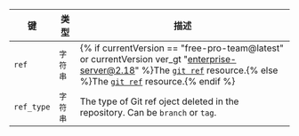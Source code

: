 | 键          | 类型    | 描述                                                                                                                                                                                                   |
| ---------- | ----- | ---------------------------------------------------------------------------------------------------------------------------------------------------------------------------------------------------- |
| `ref`      | `字符串` | {% if currentVersion == "free-pro-team@latest" or currentVersion ver_gt "enterprise-server@2.18" %}The [`git ref`](/v3/git/refs/#get-a-reference) resource.{% else %}The [`git ref`](/v3/git/refs/#get-a-reference) resource.{% endif %}
| `ref_type` | `字符串` | The type of Git ref oject deleted in the repository. Can be `branch` or `tag`.                                                                                                                       |
